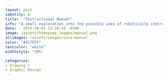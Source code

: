 ```yaml
---
layout: post
identity: 0
title:  "Instructional Manual"
info: "A small exploration into the possible uses of robotically controlled fiber wrapping techniques"
date:   2016-10-01 15:20:19 -0500
image: /assets/homepage_images/manual.png
allimages: /assets/images/cure-manual
color: "#417EFF"
textcolor: "white"
widthstyle: "30%"

categories:
- Drawing |
- Graphic Design
---
```


